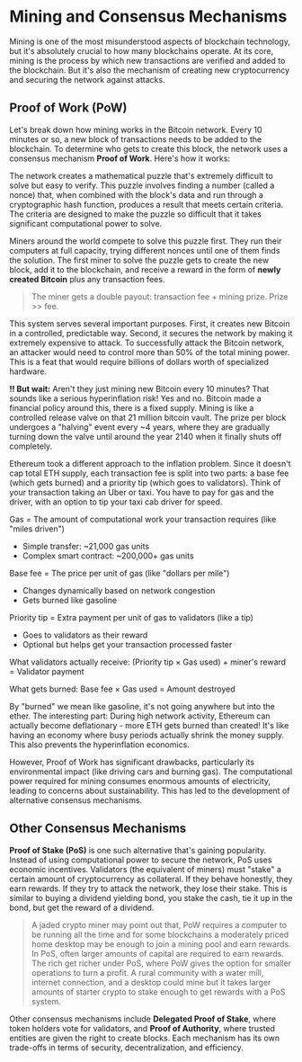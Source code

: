 # Mining and Consensus Mechanisms

Mining is one of the most misunderstood aspects of blockchain technology, but it's absolutely crucial to how many blockchains operate. At its core, mining is the process by which new transactions are verified and added to the blockchain. But it's also the mechanism of creating new cryptocurrency and securing the network against attacks.

## Proof of Work (PoW)

Let's break down how mining works in the Bitcoin network. Every 10 minutes or so, a new block of transactions needs to be added to the blockchain. To determine who gets to create this block, the network uses a consensus mechanism **Proof of Work**. Here's how it works:

The network creates a mathematical puzzle that's extremely difficult to solve but easy to verify. This puzzle involves finding a number (called a nonce) that, when combined with the block's data and run through a cryptographic hash function, produces a result that meets certain criteria. The criteria are designed to make the puzzle so difficult that it takes significant computational power to solve.

Miners around the world compete to solve this puzzle first. They run their computers at full capacity, trying different nonces until one of them finds the solution. The first miner to solve the puzzle gets to create the new block, add it to the blockchain, and receive a reward in the form of **newly created Bitcoin** plus any transaction fees.

> The miner gets a double payout: transaction fee + mining prize. Prize >> fee. 

This system serves several important purposes. First, it creates new Bitcoin in a controlled, predictable way. Second, it secures the network by making it extremely expensive to attack. To successfully attack the Bitcoin network, an attacker would need to control more than 50% of the total mining power. This is a feat that would require billions of dollars worth of specialized hardware.

**!! But wait:** Aren't they just mining new Bitcoin every 10 minutes? That sounds like a serious hyperinflation risk! Yes and no. Bitcoin made a financial policy around this, there is a fixed supply. Mining is like a controlled release valve on that 21 million bitcoin vault. The prize per block undergoes a "halving" event every ~4 years, where they are gradually turning down the valve until around the year 2140 when it finally shuts off completely.

Ethereum took a different approach to the inflation problem. Since it doesn't cap total ETH supply, each transaction fee is split into two parts: a base fee (which gets burned) and a priority tip (which goes to validators).
Think of your transaction taking an Uber or taxi. You have to pay for gas and the driver, with an option to tip your taxi cab driver for speed.   

Gas = The amount of computational work your transaction requires (like "miles driven")

* Simple transfer: ~21,000 gas units
* Complex smart contract: ~200,000+ gas units

Base fee = The price per unit of gas (like "dollars per mile")

* Changes dynamically based on network congestion
* Gets burned like gasoline

Priority tip = Extra payment per unit of gas to validators (like a tip)

* Goes to validators as their reward
* Optional but helps get your transaction processed faster

What validators actually receive: (Priority tip × Gas used) + miner's reward = Validator payment 

What gets burned: Base fee × Gas used = Amount destroyed

By "burned" we mean like gasoline, it's not going anywhere but into the ether. The interesting part: During high network activity, Ethereum can actually become deflationary - more ETH gets burned than created! It's like having an economy where busy periods actually shrink the money supply. This also prevents the hyperinflation economics.

However, Proof of Work has significant drawbacks, particularly its environmental impact (like driving cars and burning gas). The computational power required for mining consumes enormous amounts of electricity, leading to concerns about sustainability. This has led to the development of alternative consensus mechanisms.

## Other Consensus Mechanisms

**Proof of Stake (PoS)** is one such alternative that's gaining popularity. Instead of using computational power to secure the network, PoS uses economic incentives. Validators (the equivalent of miners) must "stake" a certain amount of cryptocurrency as collateral. If they behave honestly, they earn rewards. If they try to attack the network, they lose their stake. This is similar to buying a dividend yielding bond, you stake the cash, tie it up in the bond, but get the reward of a dividend. 

> A jaded crypto miner may point out that, PoW requires a computer to be running all the time and for some blockchains a moderately priced home desktop may be enough to join a mining pool and earn rewards. In PoS, often larger amounts of capital are required to earn rewards. The rich get richer under PoS, where PoW gives the option for smaller operations to turn a profit. A rural community with a water mill, internet connection, and a desktop could mine but it takes larger amounts of starter crypto to stake enough to get rewards with a PoS system. 

Other consensus mechanisms include **Delegated Proof of Stake**, where token holders vote for validators, and **Proof of Authority**, where trusted entities are given the right to create blocks. Each mechanism has its own trade-offs in terms of security, decentralization, and efficiency.
